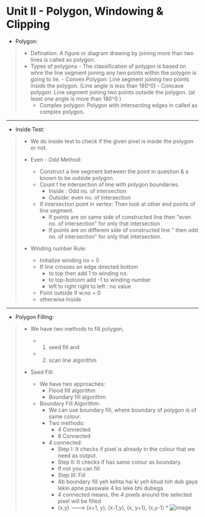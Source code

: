 # Unit II - Polygon, Windowing &  Clipping

* Polygon:
> * Defination: A figure or diagram drawing by joining more than two lines is called as polygon.
> * Types of polygons
>       - The classification of polygon is based on whre the line segment joining any two points within the polygon is going to lie.
> 		- Convex Polygon: Line segment joining two points inside the polygon. (Line angle is less than 180^0)
> 		- Concave polygon: Line segment joining two points outside the polygon. (at least one angle is more than 180^0 ) 
> 	- Complex polygon: Polygon with intersecting edges in called as complex polygon.

	
---

* Inside Test:
> * We do inside test to check if the given pixel is  inside the polygon or not.
> * Even - Odd Method:
> 	* Construct a line segment between the point in question & a known to be outside polygon.
> 	* Count t he intersection of line with polygon boundaries.
> 		* Inside : Odd no. of intersection
> 		* Outside: even no. of intersection
> 	* If intersection point in vertex: Then look at other end points of line segment.
> 		* If points are on same side of constructed line then "even no. of intersection" for only that intersection
> 		* If points are on different side of constructed  line " then odd no. of intersection" for only that intersection.
> 
> * Winding number Rule:
> 	* Initialize winding no = 0
> 	* If line crosses an edge directed bottom 
> 		* to top then add 1 to winding no.
> 		* to top-botoom add -1 to winding number
> 		* left to right right to left : no value
>	* Point outside if w.no = 0
> 	* otherwise Inside

---

* Polygon Filling:
> * We have two methods to fill polygon, 
> 	* 1. seed fill and 
> 	* 2. scan line algorithm
>
> * Seed Fill:
> 	* We have two approaches:
>		* Flood fill algorithm
> 		* Boundary fill algorithm
> 	* Boundary Fill Algorithm:
> 		* We can use boundary fill, where boundary of polygon is of same colour.
> 		* Two methods:
> 			* 4 Connected
> 			* 8 Connected
>		* 4 connected:
> 			* Step I: It checks if pixel is already in the colour that we need as output.
> 			* Step II: It checks if has same colour as boundary.
>			* If not you can fill
> 			* Step III: Fill
> 			* Ab boundary fill yeh kehta hai ki yeh khud toh dub gaya lekin apne passwale 4 ko leke bhi dubega.
> 			* 4 connected means, the 4 pixels around the selected pixel will be filled
> 			* (x,y) ---> (x+1, y), (x-1,y), (x, y+1), (x,y-1)
>                       *  ![image](https://user-images.githubusercontent.com/68887544/115138828-1da14900-a04c-11eb-9f01-fc69297bad79.png)
